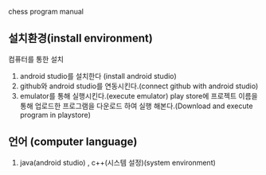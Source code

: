 chess program manual

## 설치환경(install environment)
컴퓨터를 통한 설치
1. android studio를 설치한다 (install android studio)
2. github와 android studio를 연동시킨다.(connect github with android studio)
3. emulator를 통해 실행시킨다.(execute emulator)
play store에 프로젝트 이름을 통해 업로드한 프로그램을 
다운로드 하여 실행 해본다.(Download and execute program in playstore)

## 언어 (computer language)
1. java(android studio) , c++(시스템 설정)(system environment)
